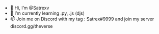 - 👋 Hi, I’m @Satrexv
- 🌱 I’m currently learning .py, .js (djs)
- 📫 Join me on Discord with my tag : Satrex#9999 and join my server discord.gg/theverse
